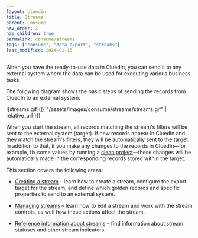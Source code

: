 ```yaml
---
layout: cluedin
title: Streams
parent: Consume
nav_order: 2
has_children: true
permalink: consume/streams
tags: ["consume", "data export", "streams"]
last_modified: 2024-01-15
---
```


When you have the ready-to-use data in CluedIn, you can send it to any external system where the data can be used for executing various business tasks.

The following diagram shows the basic steps of sending the records from CluedIn to an external system.

![streams.gif]({{ "/assets/images/consume/streams/streams.gif" | relative_url }})

When you start the stream, all records matching the stream's filters will be sent to the external system (target). If new records appear in CluedIn and they match the stream's filters, they will be automatically sent to the target. In addition to that, if you make any changes to the records in CluedIn—for example, fix some values by running a [clean project](/preparation/clean)—these changes will be automatically made in the corresponding records stored within the target.

This section covers the following areas:

- [Creating a stream](/consume/streams/create-a-stream) – learn how to create a stream, configure the export target for the stream, and define which golden records and specific properties to send to an external system.

- [Managing streams](/consume/streams/manage-streams) – learn how to edit a stream and work with the stream controls, as well how these actions affect the stream.

- [Reference information about streams](/consume/streams/stream-reference) – find information about stream statuses and other stream indicators.